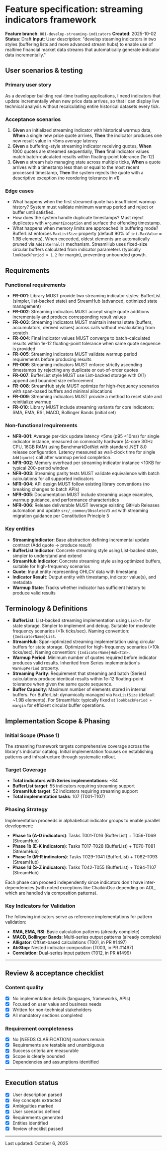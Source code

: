 # Feature specification: streaming indicators framework

**Feature branch**: `001-develop-streaming-indicators`
**Created**: 2025-10-02
**Status**: Draft
**Input**: User description: "develop steaming indicators in two styles (buffering lists and more advanced stream hubs) to enable use of realtime financial market data streams that automatically generate indicator data incrementally."

## User scenarios & testing

### Primary user story

As a developer building real-time trading applications, I need indicators that update incrementally when new price data arrives, so that I can display live technical analysis without recalculating entire historical datasets every tick.

### Acceptance scenarios

1. **Given** an initialized streaming indicator with historical warmup data, **When** a single new price quote arrives, **Then** the indicator produces one new result value in <5ms average latency
2. **Given** a buffering-style streaming indicator receiving quotes, **When** 1000 quotes are streamed sequentially, **Then** final indicator values match batch-calculated results within floating-point tolerance (1e-12)
3. **Given** a stream hub managing state across multiple ticks, **When** a quote arrives with a timestamp less than or equal to the most recent processed timestamp, **Then** the system rejects the quote with a descriptive exception (no reordering tolerance in v1)

### Edge cases

- What happens when the first streamed quote has insufficient warmup history? System must validate minimum warmup period and reject or buffer until satisfied.
- How does the system handle duplicate timestamps? Must reject duplicates with `ArgumentException` and surface the offending timestamp.
- What happens when memory limits are approached in buffering mode? BufferList enforces `MaxListSize` property (default 90% of `int.MaxValue` ≈ 1.9B elements). When exceeded, oldest elements are automatically pruned via `AddInternal()` mechanism. StreamHub uses fixed-size circular buffers calculated from indicator parameters (typically `lookbackPeriod × 1.2` for margin), preventing unbounded growth.

## Requirements

### Functional requirements

- **FR-001**: Library MUST provide two streaming indicator styles: BufferList (simpler, list-backed state) and StreamHub (advanced, optimized state management)
- **FR-002**: Streaming indicators MUST accept single quote additions incrementally and produce corresponding result values
- **FR-003**: Streaming indicators MUST maintain internal state (buffers, accumulators, derived values) across calls without recalculating from scratch
- **FR-004**: Final indicator values MUST converge to batch-calculated results within 1e-12 floating-point tolerance when same quote sequence is provided
- **FR-005**: Streaming indicators MUST validate warmup period requirements before producing results
- **FR-006**: Streaming indicators MUST enforce strictly ascending timestamps by rejecting any duplicate or out-of-order quotes
- **FR-007**: BufferList style MUST use List-backed storage with O(1) append and bounded size enforcement
- **FR-008**: StreamHub style MUST optimize for high-frequency scenarios with span-based buffers and minimal allocations
- **FR-009**: Streaming indicators MUST provide a method to reset state and reinitialize warmup
- **FR-010**: Library MUST include streaming variants for core indicators: SMA, EMA, RSI, MACD, Bollinger Bands (initial set)

### Non-functional requirements

- **NFR-001**: Average per-tick update latency <5ms (p95 <10ms) for single indicator instance, measured on commodity hardware (4-core 3GHz CPU, 16GB RAM) using BenchmarkDotNet with standard .NET 8.0 release configuration. Latency measured as wall-clock time for single `Add(quote)` call after warmup period completion.
- **NFR-002**: Memory overhead per streaming indicator instance <10KB for typical 200-period window
- **NFR-003**: Streaming parity tests MUST validate equivalence with batch calculations for all supported indicators
- **NFR-004**: API design MUST follow existing library conventions (no breaking changes to batch APIs)
- **NFR-005**: Documentation MUST include streaming usage examples, warmup guidance, and performance characteristics
- **NFR-006**: Release deliverable MUST leverage existing GitHub Releases automation and update `src/_common/ObsoleteV3.md` with streaming migration guidance per Constitution Principle 5

### Key entities

- **StreamingIndicator**: Base abstraction defining incremental update contract (Add quote → produce result)
- **BufferList Indicator**: Concrete streaming style using List-backed state, simpler to understand and extend
- **StreamHub Indicator**: Concrete streaming style using optimized buffers, suitable for high-frequency scenarios
- **Quote**: Input entity representing OHLCV data with timestamp
- **Indicator Result**: Output entity with timestamp, indicator value(s), and metadata
- **Warmup State**: Tracks whether indicator has sufficient history to produce valid results

## Terminology & Definitions

- **BufferList**: List-backed streaming implementation using `List<T>` for state storage. Simpler to implement and debug. Suitable for moderate frequency scenarios (<1k ticks/sec). Naming convention: `{IndicatorName}List`.
- **StreamHub**: Span-optimized streaming implementation using circular buffers for state storage. Optimized for high-frequency scenarios (>10k ticks/sec). Naming convention: `{IndicatorName}Hub<TIn>`.
- **Warmup Period**: Minimum number of quotes required before indicator produces valid results. Inherited from Series implementation's `WarmupPeriod` property.
- **Streaming Parity**: Requirement that streaming and batch (Series) calculations produce identical results within 1e-12 floating-point tolerance when given the same quote sequence.
- **Buffer Capacity**: Maximum number of elements stored in internal buffers. For BufferList: dynamically managed via `MaxListSize` (default ~1.9B elements). For StreamHub: typically fixed at `lookbackPeriod + margin` for efficient circular buffer operations.

## Implementation Scope & Phasing

### Initial Scope (Phase 1)

The streaming framework targets comprehensive coverage across the library's indicator catalog. Initial implementation focuses on establishing patterns and infrastructure through systematic rollout.

### Target Coverage

- **Total indicators with Series implementations**: ~84
- **BufferList target**: 55 indicators requiring streaming support
- **StreamHub target**: 52 indicators requiring streaming support
- **Total implementation tasks**: 107 (T001-T107)

### Phasing Strategy

Implementation proceeds in alphabetical indicator groups to enable parallel development:

- **Phase 1a (A-D indicators)**: Tasks T001-T016 (BufferList) + T056-T069 (StreamHub)
- **Phase 1b (E-K indicators)**: Tasks T017-T028 (BufferList) + T070-T081 (StreamHub)
- **Phase 1c (M-R indicators)**: Tasks T029-T041 (BufferList) + T082-T093 (StreamHub)
- **Phase 1d (S-Z indicators)**: Tasks T042-T055 (BufferList) + T094-T107 (StreamHub)

Each phase can proceed independently since indicators don't have inter-dependencies (with noted exceptions like ChaikinOsc depending on ADL, which are handled via composition patterns).

### Key Indicators for Validation

The following indicators serve as reference implementations for pattern validation:

- **SMA, EMA, RSI**: Basic calculation patterns (already complete)
- **MACD, Bollinger Bands**: Multi-series output patterns (already complete)
- **Alligator**: Offset-based calculations (T001, in PR #1497)
- **AtrStop**: Nested indicator composition (T003, in PR #1497)
- **Correlation**: Dual-series input pattern (T012, in PR #1499)

---

## Review & acceptance checklist

### Content quality

- [x] No implementation details (languages, frameworks, APIs)
- [x] Focused on user value and business needs
- [x] Written for non-technical stakeholders
- [x] All mandatory sections completed

### Requirement completeness

- [x] No [NEEDS CLARIFICATION] markers remain
- [x] Requirements are testable and unambiguous
- [x] Success criteria are measurable
- [x] Scope is clearly bounded
- [x] Dependencies and assumptions identified

---

## Execution status

- [x] User description parsed
- [x] Key concepts extracted
- [x] Ambiguities marked
- [x] User scenarios defined
- [x] Requirements generated
- [x] Entities identified
- [x] Review checklist passed

---
Last updated: October 6, 2025
